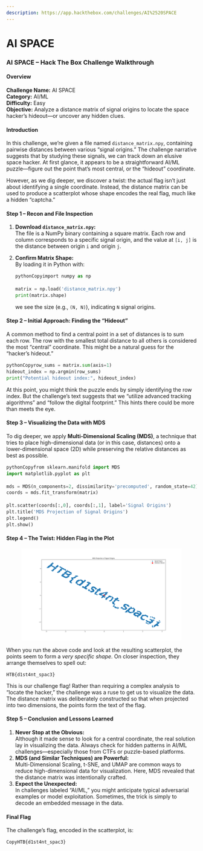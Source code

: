 ```yaml
---
description: https://app.hackthebox.com/challenges/AI%2520SPACE
---
```


# AI SPACE

### AI SPACE – Hack The Box Challenge Walkthrough

#### Overview

**Challenge Name:** AI SPACE\
**Category:** AI/ML\
**Difficulty:** Easy\
**Objective:** Analyze a distance matrix of signal origins to locate the space hacker’s hideout—or uncover any hidden clues.

#### Introduction

In this challenge, we’re given a file named `distance_matrix.npy`, containing pairwise distances between various “signal origins.” The challenge narrative suggests that by studying these signals, we can track down an elusive space hacker. At first glance, it appears to be a straightforward AI/ML puzzle—figure out the point that’s most central, or the “hideout” coordinate.

However, as we dig deeper, we discover a twist: the actual flag isn’t just about identifying a single coordinate. Instead, the distance matrix can be used to produce a scatterplot whose shape encodes the real flag, much like a hidden “captcha.”

#### Step 1 – Recon and File Inspection

1. **Download `distance_matrix.npy`:**\
   The file is a NumPy binary containing a square matrix. Each row and column corresponds to a specific signal origin, and the value at `[i, j]` is the distance between origin `i` and origin `j`.
2.  **Confirm Matrix Shape:**\
    By loading it in Python with:

    ```python
    pythonCopyimport numpy as np

    matrix = np.load('distance_matrix.npy')
    print(matrix.shape)
    ```

    we see the size (e.g., `(N, N)`), indicating `N` signal origins.

#### Step 2 – Initial Approach: Finding the “Hideout”

A common method to find a central point in a set of distances is to sum each row. The row with the smallest total distance to all others is considered the most “central” coordinate. This might be a natural guess for the “hacker’s hideout.”

```python
pythonCopyrow_sums = matrix.sum(axis=1)
hideout_index = np.argmin(row_sums)
print("Potential hideout index:", hideout_index)
```

At this point, you might think the puzzle ends by simply identifying the row index. But the challenge’s text suggests that we “utilize advanced tracking algorithms” and “follow the digital footprint.” This hints there could be more than meets the eye.

#### Step 3 – Visualizing the Data with MDS

To dig deeper, we apply **Multi-Dimensional Scaling (MDS)**, a technique that tries to place high-dimensional data (or in this case, distances) onto a lower-dimensional space (2D) while preserving the relative distances as best as possible.

```python
pythonCopyfrom sklearn.manifold import MDS
import matplotlib.pyplot as plt

mds = MDS(n_components=2, dissimilarity='precomputed', random_state=42)
coords = mds.fit_transform(matrix)

plt.scatter(coords[:,0], coords[:,1], label='Signal Origins')
plt.title('MDS Projection of Signal Origins')
plt.legend()
plt.show()
```

#### Step 4 – The Twist: Hidden Flag in the Plot

<figure><img src="../../.gitbook/assets/Figure_1.png" alt=""><figcaption></figcaption></figure>

When you run the above code and look at the resulting scatterplot, the points seem to form a _very specific shape_. On closer inspection, they arrange themselves to spell out:

```
HTB{d1st4nt_spac3}
```

This is our challenge flag! Rather than requiring a complex analysis to “locate the hacker,” the challenge was a ruse to get us to visualize the data. The distance matrix was deliberately constructed so that when projected into two dimensions, the points form the text of the flag.

#### Step 5 – Conclusion and Lessons Learned

1. **Never Stop at the Obvious:**\
   Although it made sense to look for a central coordinate, the real solution lay in visualizing the data. Always check for hidden patterns in AI/ML challenges—especially those from CTFs or puzzle-based platforms.
2. **MDS (and Similar Techniques) are Powerful:**\
   Multi-Dimensional Scaling, t-SNE, and UMAP are common ways to reduce high-dimensional data for visualization. Here, MDS revealed that the distance matrix was intentionally crafted.
3. **Expect the Unexpected:**\
   In challenges labeled “AI/ML,” you might anticipate typical adversarial examples or model exploitation. Sometimes, the trick is simply to decode an embedded message in the data.

#### Final Flag

The challenge’s flag, encoded in the scatterplot, is:

```
CopyHTB{d1st4nt_spac3}
```
